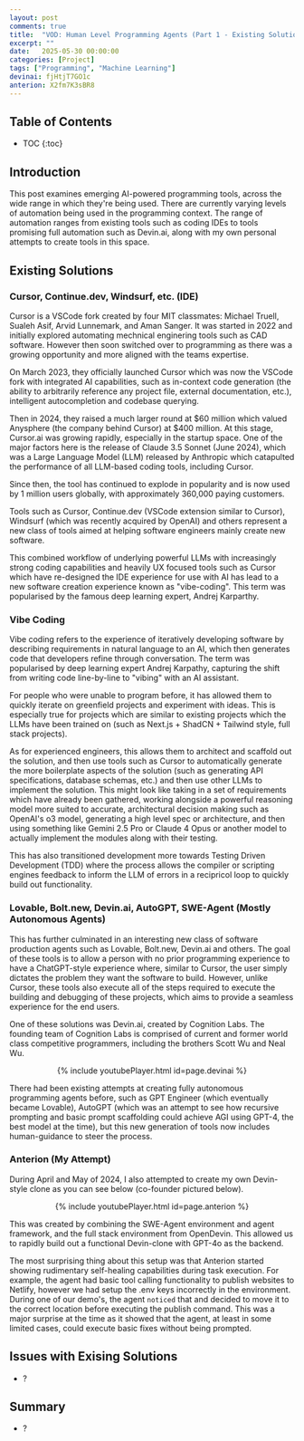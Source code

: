 ```yaml
---
layout: post
comments: true
title:  "VOD: Human Level Programming Agents (Part 1 - Existing Solutions)" # this could be a lot better
excerpt: ""
date:   2025-05-30 00:00:00
categories: [Project]
tags: ["Programming", "Machine Learning"]
devinai: fjHtjT7GO1c
anterion: X2fm7K3sBR8
---
```


## Table of Contents

* TOC
{:toc}

## Introduction

This post examines emerging AI-powered programming tools, across the wide
range in which they're being used.
There are currently varying levels of automation being used in the programming
context. The range of automation ranges from existing tools such as
coding IDEs to tools promising full automation such as Devin.ai, along with my own
personal attempts to create tools in this space.

## Existing Solutions

### Cursor, Continue.dev, Windsurf, etc. (IDE)

Cursor is a VSCode fork created by four MIT classmates: Michael Truell, Sualeh Asif,
Arvid Lunnemark, and Aman Sanger. It was started in 2022 and initially explored
automating mechnical enginering tools such as CAD software. However then soon
switched over to programming as there was a growing opportunity and more aligned
with the teams expertise.

On March 2023, they officially launched Cursor which was now the VSCode fork
with integrated AI capabilities, such as in-context code generation (the ability
to arbitrarily reference any project file, external documentation, etc.),
intelligent autocompletion and codebase querying.

Then in 2024, they raised a much larger round at $60 million which valued
Anysphere (the company behind Cursor) at $400 million.
At this stage, Cursor.ai was growing rapidly, especially in the startup space.
One of the major factors here is the release of Claude 3.5 Sonnet (June 2024),
which was a Large Language Model (LLM) released by Anthropic which catapulted the
performance of all LLM-based coding tools, including Cursor.

Since then, the tool has continued to explode in popularity and is now used by
1 million users globally, with approximately 360,000 paying customers.
<!--
https://taptwicedigital.com/stats/cursor
-->

<!-- ## References -->

Tools such as Cursor, Continue.dev (VSCode extension similar to Cursor), Windsurf
(which was recently acquired by OpenAI) and others represent a new class of tools
aimed at helping software engineers mainly create new software.

This combined workflow of underlying powerful LLMs with increasingly strong
coding capabilities and heavily UX focused tools such as Cursor which have
re-designed the IDE experience for use with AI has lead to a new software
creation experience known as "vibe-coding".
This term was popularised by the
famous deep learning expert, Andrej Karparthy.
<!--
https://x.com/karpathy/status/1886192184808149383?lang=en-GB
-->

### Vibe Coding

Vibe coding refers to the experience of iteratively developing software by describing requirements in natural language to an AI, which then generates code that developers refine through conversation. The term was popularised by deep learning expert Andrej Karpathy, capturing the shift from writing code line-by-line to "vibing" with an AI assistant.

For people who were unable to program before, it has allowed
them to quickly iterate on greenfield projects and experiment with ideas.
This is especially true for projects which are similar to existing projects
which the LLMs have been trained on (such as Next.js + ShadCN + Tailwind style,
full stack projects).

As for experienced engineers, this allows them to architect and scaffold out the solution,
and then use tools such as Cursor to automatically generate the more boilerplate aspects
of the solution (such as generating API specifications, database schemas, etc.) and then
use other LLMs to implement the solution. This might look like taking in a set of requirements
which have already been gathered, working alongside a powerful reasoning model more suited
to accurate, architectural decision making such as OpenAI's o3 model, generating a high
level spec or architecture, and then using something like Gemini 2.5 Pro or Claude 4 Opus
or another model to actually implement the modules along with their testing.

This has also transitioned development more towards Testing Driven Development (TDD) where
the process allows the compiler or scripting engines feedback to inform the LLM of errors
in a recipricol loop to quickly build out functionality.

### Lovable, Bolt.new, Devin.ai, AutoGPT, SWE-Agent (Mostly Autonomous Agents)

This has further culminated in an interesting new class of software production
agents such as Lovable, Bolt.new, Devin.ai and others. The goal of these tools
is to allow a person with no prior programming experience to have a ChatGPT-style
experience where, similar to Cursor, the user simply dictates the problem they
want the software to build. However, unlike Cursor, these tools also execute all
of the steps required to execute the building and debugging of these projects,
which aims to provide a seamless experience for the end users.

One of these solutions was Devin.ai, created by Cognition Labs. The founding
team of Cognition Labs is comprised of current and former world class competitive
programmers, including the brothers Scott Wu and Neal Wu.

<div style="text-align: center;">
{% include youtubePlayer.html id=page.devinai %}
</div>

There had been existing attempts at creating fully autonomous programming agents
before, such as GPT Engineer (which eventually became Lovable), AutoGPT (which
was an attempt to see how recursive prompting and basic prompt scaffolding could
achieve AGI using GPT-4, the best model at the time), but this new generation
of tools now includes human-guidance to steer the process.

### Anterion (My Attempt)

During April and May of 2024, I also attempted to create my own Devin-style
clone as you can see below (co-founder pictured below).

<div style="text-align: center;">
{% include youtubePlayer.html id=page.anterion %}
</div>

This was created by combining the SWE-Agent environment and agent framework,
and the full stack environment from OpenDevin. This allowed us to rapidly
build out a functional Devin-clone with GPT-4o as the backend.

The most surprising thing about this setup was that Anterion started showing
rudimentary self-healing capabilities during task execution. For example, the
agent had basic tool calling functionality to publish websites to Netlify,
however we had setup the .env keys incorrectly in the environment. During
one of our demo's, the agent `noticed` that and decided to move it to the
correct location before executing the publish command. This was a major
surprise at the time as it showed that the agent, at least in some limited cases,
could execute basic fixes without being prompted.

## Issues with Exising Solutions

- ?

## Summary

- ?